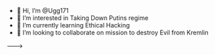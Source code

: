 - 👋 Hi, I’m @Ugg171
- 👀 I’m interested in Taking Down Putins regime
- 🌱 I’m currently learning Ethical Hacking
- 💞️ I’m looking to collaborate on mission to destroy Evil from Kremlin


--->
